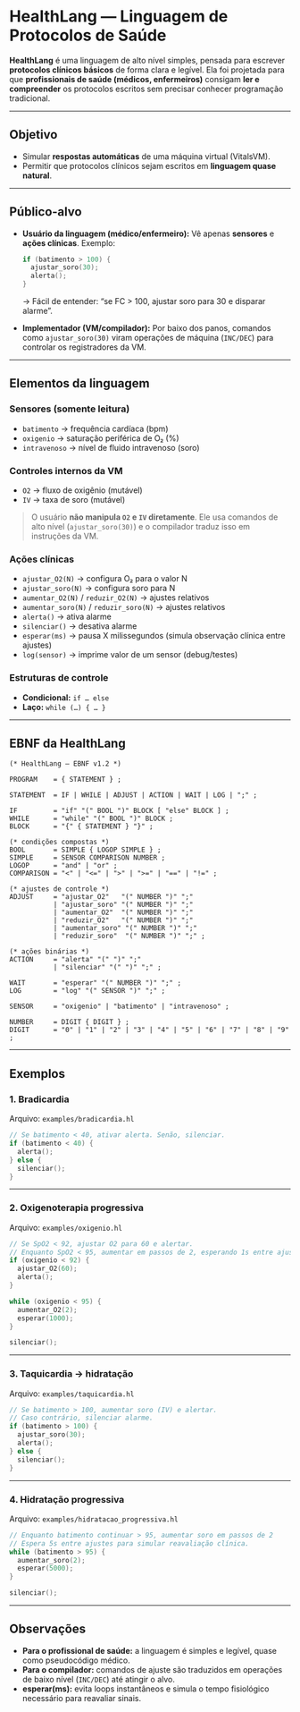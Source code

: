 # HealthLang — Linguagem de Protocolos de Saúde 

**HealthLang** é uma linguagem de alto nível simples, pensada para escrever **protocolos clínicos básicos** de forma clara e legível.
Ela foi projetada para que **profissionais de saúde (médicos, enfermeiros)** consigam **ler e compreender** os protocolos escritos sem precisar conhecer programação tradicional.

---

## Objetivo

* Simular **respostas automáticas** de uma máquina virtual (VitalsVM).
* Permitir que protocolos clínicos sejam escritos em **linguagem quase natural**.
---

## Público-alvo

* **Usuário da linguagem (médico/enfermeiro):**
  Vê apenas **sensores** e **ações clínicas**.
  Exemplo:

  ```c
  if (batimento > 100) {
    ajustar_soro(30);
    alerta();
  }
  ```

  → Fácil de entender: “se FC > 100, ajustar soro para 30 e disparar alarme”.

* **Implementador (VM/compilador):**
  Por baixo dos panos, comandos como `ajustar_soro(30)` viram operações de máquina (`INC/DEC`) para controlar os registradores da VM.

---

## Elementos da linguagem

### Sensores (somente leitura)

* `batimento` → frequência cardíaca (bpm)
* `oxigenio` → saturação periférica de O₂ (%)
* `intravenoso` → nível de fluido intravenoso (soro)

### Controles internos da VM

* `O2` → fluxo de oxigênio (mutável)
* `IV` → taxa de soro (mutável)

> O usuário **não manipula `O2` e `IV` diretamente**. Ele usa comandos de alto nível (`ajustar_soro(30)`) e o compilador traduz isso em instruções da VM.

### Ações clínicas

* `ajustar_O2(N)` → configura O₂ para o valor N
* `ajustar_soro(N)` → configura soro para N
* `aumentar_O2(N)` / `reduzir_O2(N)` → ajustes relativos
* `aumentar_soro(N)` / `reduzir_soro(N)` → ajustes relativos
* `alerta()` → ativa alarme
* `silenciar()` → desativa alarme
* `esperar(ms)` → pausa X milissegundos (simula observação clínica entre ajustes)
* `log(sensor)` → imprime valor de um sensor (debug/testes)

### Estruturas de controle

* **Condicional:** `if … else`
* **Laço:** `while (…) { … }`

---

## EBNF da HealthLang

```ebnf
(* HealthLang — EBNF v1.2 *)

PROGRAM    = { STATEMENT } ;

STATEMENT  = IF | WHILE | ADJUST | ACTION | WAIT | LOG | ";" ;

IF         = "if" "(" BOOL ")" BLOCK [ "else" BLOCK ] ;
WHILE      = "while" "(" BOOL ")" BLOCK ;
BLOCK      = "{" { STATEMENT } "}" ;

(* condições compostas *)
BOOL       = SIMPLE { LOGOP SIMPLE } ;
SIMPLE     = SENSOR COMPARISON NUMBER ;
LOGOP      = "and" | "or" ;
COMPARISON = "<" | "<=" | ">" | ">=" | "==" | "!=" ;

(* ajustes de controle *)
ADJUST     = "ajustar_O2"   "(" NUMBER ")" ";"
           | "ajustar_soro" "(" NUMBER ")" ";"
           | "aumentar_O2"  "(" NUMBER ")" ";"
           | "reduzir_O2"   "(" NUMBER ")" ";"
           | "aumentar_soro" "(" NUMBER ")" ";"
           | "reduzir_soro"  "(" NUMBER ")" ";" ;

(* ações binárias *)
ACTION     = "alerta" "(" ")" ";"
           | "silenciar" "(" ")" ";" ;

WAIT       = "esperar" "(" NUMBER ")" ";" ;
LOG        = "log" "(" SENSOR ")" ";" ;

SENSOR     = "oxigenio" | "batimento" | "intravenoso" ;

NUMBER     = DIGIT { DIGIT } ;
DIGIT      = "0" | "1" | "2" | "3" | "4" | "5" | "6" | "7" | "8" | "9" ;
```

---

## Exemplos

### 1. Bradicardia

Arquivo: `examples/bradicardia.hl`

```c
// Se batimento < 40, ativar alerta. Senão, silenciar.
if (batimento < 40) {
  alerta();
} else {
  silenciar();
}
```

---

### 2. Oxigenoterapia progressiva

Arquivo: `examples/oxigenio.hl`

```c
// Se SpO2 < 92, ajustar O2 para 60 e alertar.
// Enquanto SpO2 < 95, aumentar em passos de 2, esperando 1s entre ajustes.
if (oxigenio < 92) {
  ajustar_O2(60);
  alerta();
}

while (oxigenio < 95) {
  aumentar_O2(2);
  esperar(1000);
}

silenciar();
```

---

### 3. Taquicardia → hidratação

Arquivo: `examples/taquicardia.hl`

```c
// Se batimento > 100, aumentar soro (IV) e alertar.
// Caso contrário, silenciar alarme.
if (batimento > 100) {
  ajustar_soro(30);
  alerta();
} else {
  silenciar();
}
```

---

### 4. Hidratação progressiva

Arquivo: `examples/hidratacao_progressiva.hl`

```c
// Enquanto batimento continuar > 95, aumentar soro em passos de 2
// Espera 5s entre ajustes para simular reavaliação clínica.
while (batimento > 95) {
  aumentar_soro(2);
  esperar(5000);
}

silenciar();
```

---

## Observações

* **Para o profissional de saúde:** a linguagem é simples e legível, quase como pseudocódigo médico.
* **Para o compilador:** comandos de ajuste são traduzidos em operações de baixo nível (`INC/DEC`) até atingir o alvo.
* **esperar(ms):** evita loops instantâneos e simula o tempo fisiológico necessário para reavaliar sinais.
